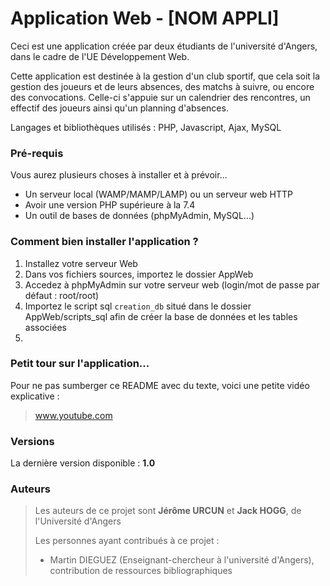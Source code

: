 # Application Web - [NOM APPLI]

Ceci est une application créée par deux étudiants de l'université d'Angers, dans le cadre de l'UE Développement Web.

Cette application est destinée à la gestion d'un club sportif, que cela soit la gestion des joueurs et de leurs absences, des matchs à suivre, ou encore des convocations. Celle-ci s'appuie sur un calendrier des rencontres, un effectif des joueurs ainsi qu'un planning d'absences.

Langages et bibliothèques utilisés : PHP, Javascript, Ajax, MySQL

### Pré-requis

Vous aurez plusieurs choses à installer et à prévoir...

- Un serveur local (WAMP/MAMP/LAMP) ou un serveur web HTTP
- Avoir une version PHP supérieure à la 7.4
- Un outil de bases de données (phpMyAdmin, MySQL...)



### Comment bien installer l'application ?

1. Installez votre serveur Web
2. Dans vos fichiers sources, importez le dossier AppWeb
3. Accedez à phpMyAdmin sur votre serveur web (login/mot de passe par défaut : root/root)
4. Importez le script sql `creation_db` situé dans le dossier AppWeb/scripts_sql afin de créer la base de données et les tables associées
5. 


### Petit tour sur l'application...

Pour ne pas sumberger ce README avec du texte, voici une petite vidéo explicative :

> www.youtube.com



### Versions

La dernière version disponible : **1.0**


### Auteurs

> Les auteurs de ce projet sont **Jérôme URCUN** et **Jack HOGG**, de l'Université d'Angers
>
> Les personnes ayant contribués à ce projet : 
> - Martin DIEGUEZ (Enseignant-chercheur à l'université d'Angers), contribution de ressources bibliographiques


